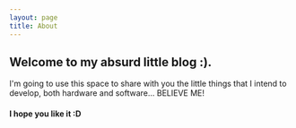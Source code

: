 ```yaml
---
layout: page
title: About
---
```


## Welcome to my absurd little blog :).

I'm going to use this space to share with you the little things that I intend to develop, both hardware and software... BELIEVE ME! 

#### I hope you like it :D
